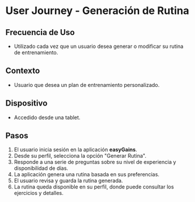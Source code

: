 # User Journey - Generación de Rutina

## Frecuencia de Uso
- Utilizado cada vez que un usuario desea generar o modificar su rutina de entrenamiento.

## Contexto
- Usuario que desea un plan de entrenamiento personalizado.

## Dispositivo
- Accedido desde una tablet.

## Pasos
1. El usuario inicia sesión en la aplicación **easyGains**.
2. Desde su perfil, selecciona la opción "Generar Rutina".
3. Responde a una serie de preguntas sobre su nivel de experiencia y disponibilidad de días.
4. La aplicación genera una rutina basada en sus preferencias.
5. El usuario revisa y guarda la rutina generada.
6. La rutina queda disponible en su perfil, donde puede consultar los ejercicios y detalles.

